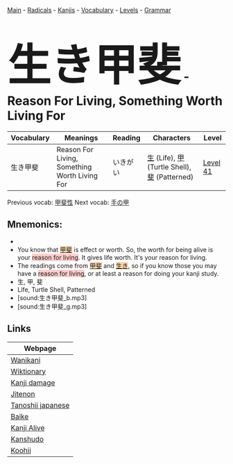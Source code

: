 <style> bigfont {font-size: 100px}</style>
[Main](../README.md) -
[Radicals](../radicals.md) -
[Kanjis](../kanjis.md) -
[Vocabulary](../vocabulary.md) -
[Levels](../levels.md) -
[Grammar](../grammar.md)
# <bigfont> 生き甲斐</bigfont> - Reason For Living, Something Worth Living For 

| Vocabulary | Meanings | Reading | Characters | Level |
| --- | --- | --- | --- | --- |
| 生き甲斐 | Reason For Living, Something Worth Living For | いきがい |  [生](../kanjis/生.md) (Life), [甲](../kanjis/甲.md) (Turtle Shell), [斐](../kanjis/斐.md) (Patterned) | [Level 41](../levels/wk_level41.md) |

Previous vocab: [甲斐性](甲斐性.md) Next vocab: [手の甲](手の甲.md) 

## Mnemonics:

* 
* You know that <span style="background-color:#fed8b1"> [甲斐](https://jisho.org/search/甲斐)</span> is effect or worth. So, the worth for being alive is your <span style="background-color:#ffcccb"> reason for living</span>. It gives life worth. It's your reason for living.
* The readings come from <span style="background-color:#fed8b1"> [甲斐](https://jisho.org/search/甲斐)</span> and <span style="background-color:#fed8b1"> [生き](https://jisho.org/search/生き)</span>, so if you know those you may have a <span style="background-color:#ffcccb"> reason for living</span>, or at least a reason for doing your kanji study.
* 生, 甲, 斐
* Life, Turtle Shell, Patterned
* [sound:生き甲斐_b.mp3]
* [sound:生き甲斐_g.mp3]


## Links 

| Webpage |
| --- |
| [Wanikani          ](https://www.wanikani.com/kanji/生き甲斐) |
| [Wiktionary        ](https://en.wiktionary.org/wiki/生き甲斐) |
| [Kanji damage      ](http://www.kanjidamage.com/kanji/search?utf8=✓&q=生き甲斐) |
| [Jitenon           ](https://jitenon.com/kanji/生き甲斐) |
| [Tanoshii japanese ](https://www.tanoshiijapanese.com/dictionary/kanji.cfm?k=生き甲斐) |
| [Baike             ](https://baike.baidu.com/item/生き甲斐) |
| [Kanji Alive       ](https://app.kanjialive.com/生き甲斐) |
| [Kanshudo          ](https://www.kanshudo.com/searchmn?q=生き甲斐) |
| [Koohii            ](https://kanji.koohii.com/study/kanji/生き甲斐) |
